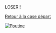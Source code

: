 LOSER !



<a href="https://github.com/gavet92/LABY/blob/main/index.md">Retour à la case départ</a><br>

<a href="https://github.com/gavet92/LABY/blob/main/index.md"><img src="https://user-images.githubusercontent.com/115066388/198216280-97a0bf07-502d-4208-9455-69a6684d6ad3.png" alt="Poutine" /></a>




